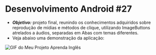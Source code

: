 # Desenvolvimento Android #27
   * ***Objetivo:*** projeto final, reunindo os conhecimentos adquiridos sobre reprodução de mídias e métodos de clique, utilizando ImageButtons atrelados a áudios, separadas em Abas com temas diferentes.
   * Veja abaixo uma demonstração da aplicação:
<img src="Instalador/Aprenda Inglês.gif" alt="GIF do Meu Projeto Aprenda Inglês">
